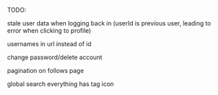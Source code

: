 TODO:

stale user data when logging back in (userId is previous user, leading to error when clicking to profile)

usernames in url instead of id

change password/delete account

pagination on follows page

global search everything has tag icon
